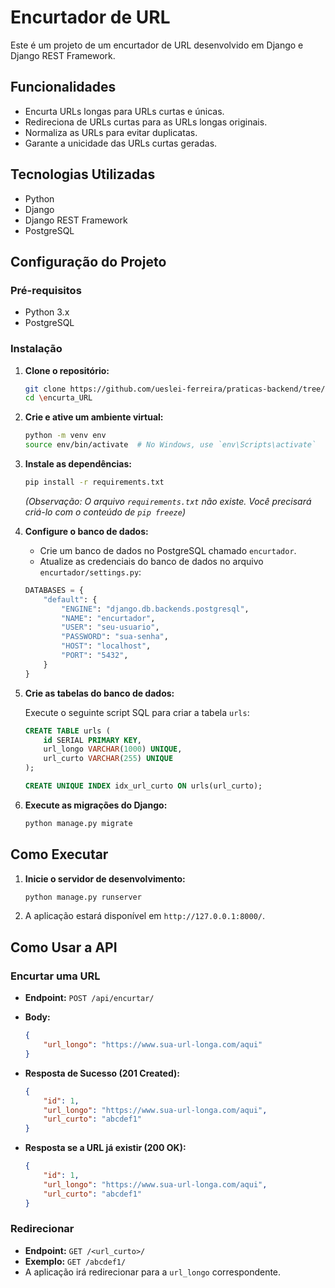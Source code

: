 # Encurtador de URL

Este é um projeto de um encurtador de URL desenvolvido em Django e Django REST Framework.

## Funcionalidades

- Encurta URLs longas para URLs curtas e únicas.
- Redireciona de URLs curtas para as URLs longas originais.
- Normaliza as URLs para evitar duplicatas.
- Garante a unicidade das URLs curtas geradas.

## Tecnologias Utilizadas

- Python
- Django
- Django REST Framework
- PostgreSQL

## Configuração do Projeto

### Pré-requisitos

- Python 3.x
- PostgreSQL

### Instalação

1.  **Clone o repositório:**

    ```bash
    git clone https://github.com/ueslei-ferreira/praticas-backend/tree/main/6%20-%20encurta_URL
    cd \encurta_URL
    ```

2.  **Crie e ative um ambiente virtual:**

    ```bash
    python -m venv env
    source env/bin/activate  # No Windows, use `env\Scripts\activate`
    ```

3.  **Instale as dependências:**

    ```bash
    pip install -r requirements.txt
    ```
    *(Observação: O arquivo `requirements.txt` não existe. Você precisará criá-lo com o conteúdo de `pip freeze`)*

4.  **Configure o banco de dados:**

    - Crie um banco de dados no PostgreSQL chamado `encurtador`.
    - Atualize as credenciais do banco de dados no arquivo `encurtador/settings.py`:

    ```python
    DATABASES = {
        "default": {
            "ENGINE": "django.db.backends.postgresql",
            "NAME": "encurtador",
            "USER": "seu-usuario",
            "PASSWORD": "sua-senha",
            "HOST": "localhost",
            "PORT": "5432",
        }
    }
    ```

5.  **Crie as tabelas do banco de dados:**

    Execute o seguinte script SQL para criar a tabela `urls`:

    ```sql
    CREATE TABLE urls (
        id SERIAL PRIMARY KEY,
        url_longo VARCHAR(1000) UNIQUE,
        url_curto VARCHAR(255) UNIQUE
    );

    CREATE UNIQUE INDEX idx_url_curto ON urls(url_curto);
    ```

6.  **Execute as migrações do Django:**

    ```bash
    python manage.py migrate
    ```

## Como Executar

1.  **Inicie o servidor de desenvolvimento:**

    ```bash
    python manage.py runserver
    ```

2.  A aplicação estará disponível em `http://127.0.0.1:8000/`.

## Como Usar a API

### Encurtar uma URL

- **Endpoint:** `POST /api/encurtar/`
- **Body:**

  ```json
  {
      "url_longo": "https://www.sua-url-longa.com/aqui"
  }
  ```

- **Resposta de Sucesso (201 Created):**

  ```json
  {
      "id": 1,
      "url_longo": "https://www.sua-url-longa.com/aqui",
      "url_curto": "abcdef1"
  }
  ```

- **Resposta se a URL já existir (200 OK):**

  ```json
  {
      "id": 1,
      "url_longo": "https://www.sua-url-longa.com/aqui",
      "url_curto": "abcdef1"
  }
  ```

### Redirecionar

- **Endpoint:** `GET /<url_curto>/`
- **Exemplo:** `GET /abcdef1/`
- A aplicação irá redirecionar para a `url_longo` correspondente.
